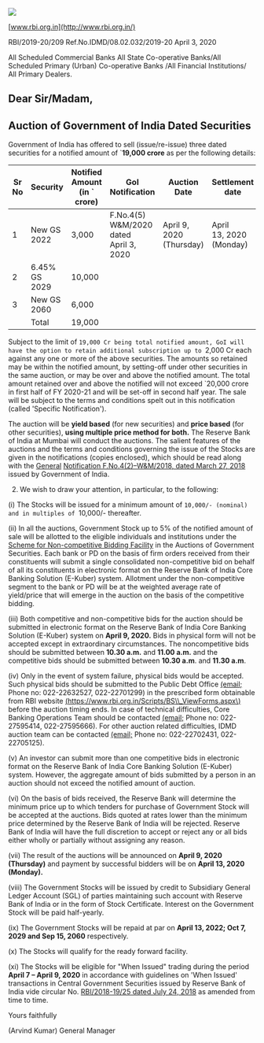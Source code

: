 ![](_page_0_Picture_0.jpeg)

[www.rbi.org.in](http://www.rbi.org.in/)

RBI/2019-20/209 Ref.No.IDMD/08.02.032/2019-20 April 3, 2020

All Scheduled Commercial Banks All State Co-operative Banks/All Scheduled Primary (Urban) Co-operative Banks /All Financial Institutions/ All Primary Dealers.

## **Dear Sir/Madam,**

## **Auction of Government of India Dated Securities**

Government of India has offered to sell (issue/re-issue) three dated securities for a notified amount of `**19,000 crore** as per the following details:

| Sr<br>No | Security      | Notified<br>Amount<br>(in `<br>crore) | GoI Notification                                | Auction<br>Date             | Settlement<br>date            |
|----------|---------------|---------------------------------------|-------------------------------------------------|-----------------------------|-------------------------------|
| 1        | New GS 2022   | 3,000                                 | F.No.4(5)<br>W&M/2020<br>dated<br>April 3, 2020 | April 9, 2020<br>(Thursday) | April<br>13, 2020<br>(Monday) |
| 2        | 6.45% GS 2029 | 10,000                                |                                                 |                             |                               |
| 3        | New GS 2060   | 6,000                                 |                                                 |                             |                               |
|          | Total         | 19,000                                |                                                 |                             |                               |

Subject to the limit of `19,000 Cr being total notified amount, GoI will have the option to retain additional subscription up to `2,000 Cr each against any one or more of the above securities. The amounts so retained may be within the notified amount, by setting-off under other securities in the same auction, or may be over and above the notified amount. The total amount retained over and above the notified will not exceed `20,000 crore in first half of FY 2020-21 and will be set-off in second half year. The sale will be subject to the terms and conditions spelt out in this notification (called 'Specific Notification').

The auction will be **yield based** (for new securities) and **price based** (for other securities), **using multiple price method for both.** The Reserve Bank of India at Mumbai will conduct the auctions. The salient features of the auctions and the terms and conditions governing the issue of the Stocks are given in the notifications (copies enclosed), which should be read along with the [General](https://www.rbi.org.in/Scripts/NotificationUser.aspx?Id=11249&Mode=0)  [Notification F.No.4\(2\)–W&M/2018, dated March 27, 2018](https://www.rbi.org.in/Scripts/NotificationUser.aspx?Id=11249&Mode=0) issued by Government of India.

2. We wish to draw your attention, in particular, to the following:

(i) The Stocks will be issued for a minimum amount of `10,000/- (nominal) and in multiples of `10,000/- thereafter.

(ii) In all the auctions, Government Stock up to 5% of the notified amount of sale will be allotted to the eligible individuals and institutions under the [Scheme for Non-competitive Bidding Facility](https://rbi.org.in/Scripts/NotificationUser.aspx?Id=11175&Mode=0) in the Auctions of Government Securities. Each bank or PD on the basis of firm orders received from their constituents will submit a single consolidated non-competitive bid on behalf of all its constituents in electronic format on the Reserve Bank of India Core Banking Solution (E-Kuber) system. Allotment under the non-competitive segment to the bank or PD will be at the weighted average rate of yield/price that will emerge in the auction on the basis of the competitive bidding.

(iii) Both competitive and non-competitive bids for the auction should be submitted in electronic format on the Reserve Bank of India Core Banking Solution (E-Kuber) system on **April 9, 2020.** Bids in physical form will not be accepted except in extraordinary circumstances. The noncompetitive bids should be submitted between **10.30 a.m.** and **11.00 a.m.** and the competitive bids should be submitted between **10.30 a.m**. and **11.30 a.m**.

(iv) Only in the event of system failure, physical bids would be accepted. Such physical bids should be submitted to the Public Debt Office [\(email;](mailto:pdomumbai@rbi.org.in) Phone no: 022-22632527, 022-22701299) in the prescribed form obtainable from RBI website [\(https://www.rbi.org.in/Scripts/BS\\_ViewForms.aspx\)](https://www.rbi.org.in/Scripts/BS_ViewForms.aspx) before the auction timing ends. In case of technical difficulties, Core Banking Operations Team should be contacted [\(email;](mailto:cbot@rbi.org.in) Phone no: 022-27595414, 022-27595666). For other auction related difficulties, IDMD auction team can be contacted [\(email;](mailto:auctionidmd@rbi.org.in) Phone no: 022-22702431, 022- 22705125).

(v) An investor can submit more than one competitive bids in electronic format on the Reserve Bank of India Core Banking Solution (E-Kuber) system. However, the aggregate amount of bids submitted by a person in an auction should not exceed the notified amount of auction.

(vi) On the basis of bids received, the Reserve Bank will determine the minimum price up to which tenders for purchase of Government Stock will be accepted at the auctions. Bids quoted at rates lower than the minimum price determined by the Reserve Bank of India will be rejected. Reserve Bank of India will have the full discretion to accept or reject any or all bids either wholly or partially without assigning any reason.

(vii) The result of the auctions will be announced on **April 9, 2020 (Thursday)** and payment by successful bidders will be on **April 13, 2020 (Monday).**

(viii) The Government Stocks will be issued by credit to Subsidiary General Ledger Account (SGL) of parties maintaining such account with Reserve Bank of India or in the form of Stock Certificate. Interest on the Government Stock will be paid half-yearly.

(ix) The Government Stocks will be repaid at par on **April 13, 2022; Oct 7, 2029 and Sep 15, 2060** respectively.

(x) The Stocks will qualify for the ready forward facility.

(xi) The Stocks will be eligible for "When Issued" trading during the period **April 7 – April 9, 2020** in accordance with guidelines on 'When Issued' transactions in Central Government Securities issued by Reserve Bank of India vide circular No. [RBI/2018-19/25 dated July 24, 2018](https://www.rbi.org.in/Scripts/NotificationUser.aspx?Id=11344&Mode=0) as amended from time to time.

Yours faithfully

(Arvind Kumar) General Manager